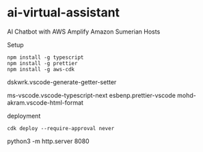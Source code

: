 # ai-virtual-assistant
AI Chatbot with AWS Amplify Amazon Sumerian Hosts

Setup

```
npm install -g typescript
npm install -g prettier
npm install -g aws-cdk
```


dskwrk.vscode-generate-getter-setter

ms-vscode.vscode-typescript-next
esbenp.prettier-vscode
mohd-akram.vscode-html-format


deployment 
```
cdk deploy --require-approval never
```


python3 -m http.server 8080


